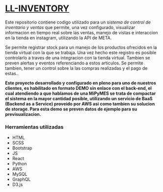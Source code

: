 # [LL-INVENTORY](eds-gstkr.netlify.app)

Este repositorio contiene codigo utilizado para un *sistema de control de inventario y ventas* que permite, una vez configurado, visualizar informacion en tiempo real sobre las ventas, manejo de vistas e interaccion en la tienda en instagram, utilizando la API de META.

Se permite registrar stock para un manejo de los productos ofrecidos en la tienda virtual con la que se trabaja. Una vez hecho este registro es posible controlarlo a traves de una integracion con la tienda virtual. Tambien se preven alertas y eventos referenciando a estos articulos. Se permite tambien, tener un control sobre la las compras realizadas y el pago de estas..

**Este proyecto desarrollado y configurado en pleno para uno de nuestros clientes, es habilitado en formato DEMO sin enlace con el back-end, el cual atendiendo a que hablamos de una MiPyMES se trata de compactar el sistema en la mayor cantidad posible, utilizando un servicio de BaaS (Backend as a Service) proveido por AWS asi como tambien su solucion de storage. Para esta demo se preven datos de ejemplo para su previsualizacion.**

### Herramientas utilizadas

* HTML
* SCSS
* Bootstrap
* JS
* React
* Python
* AWS
* MySQL
* GraphQL
* D3.js
